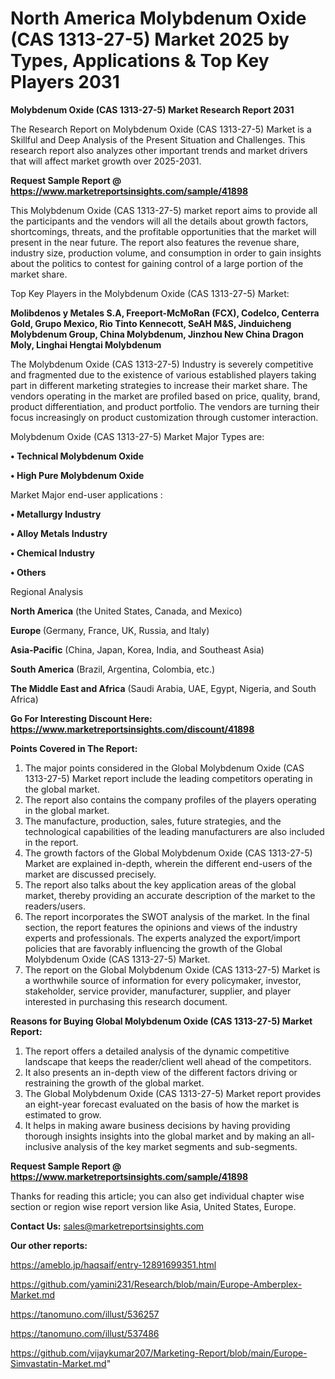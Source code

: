 # North America Molybdenum Oxide (CAS 1313-27-5) Market 2025 by Types, Applications & Top Key Players 2031

<strong>Molybdenum Oxide (CAS 1313-27-5) Market Research Report 2031</strong>

The Research Report on Molybdenum Oxide (CAS 1313-27-5) Market is a Skillful and Deep Analysis of the Present Situation and Challenges. This research report also analyzes other important trends and market drivers that will affect market growth over 2025-2031.

<strong>Request Sample Report @ <a href=https://www.marketreportsinsights.com/sample/41898>https://www.marketreportsinsights.com/sample/41898</a></strong>

This Molybdenum Oxide (CAS 1313-27-5) market report aims to provide all the participants and the vendors will all the details about growth factors, shortcomings, threats, and the profitable opportunities that the market will present in the near future. The report also features the revenue share, industry size, production volume, and consumption in order to gain insights about the politics to contest for gaining control of a large portion of the market share.

Top Key Players in the Molybdenum Oxide (CAS 1313-27-5) Market:

<strong>Molibdenos y Metales S.A, Freeport-McMoRan (FCX), Codelco, Centerra Gold, Grupo Mexico, Rio Tinto Kennecott, SeAH M&S, Jinduicheng Molybdenum Group, China Molybdenum, Jinzhou New China Dragon Moly, Linghai Hengtai Molybdenum</strong>

The Molybdenum Oxide (CAS 1313-27-5) Industry is severely competitive and fragmented due to the existence of various established players taking part in different marketing strategies to increase their market share. The vendors operating in the market are profiled based on price, quality, brand, product differentiation, and product portfolio. The vendors are turning their focus increasingly on product customization through customer interaction.

Molybdenum Oxide (CAS 1313-27-5) Market Major Types are:

<strong>•  Technical Molybdenum Oxide

•  High Pure Molybdenum Oxide</strong>

Market Major end-user applications :

<strong>•  Metallurgy Industry

•  Alloy Metals Industry

•  Chemical Industry

•  Others</strong>

Regional Analysis

</u><strong><b>North America</b></strong> (the United States, Canada, and Mexico)

<strong><b>Europe </b></strong>(Germany, France, UK, Russia, and Italy)

<strong><b>Asia-Pacific</b></strong> (China, Japan, Korea, India, and Southeast Asia)

<strong><b>South America</b></strong> (Brazil, Argentina, Colombia, etc.)

<strong><b>The Middle East and Africa</b></strong> (Saudi Arabia, UAE, Egypt, Nigeria, and South Africa)

<strong>Go For Interesting Discount Here: <a href=https://www.marketreportsinsights.com/discount/41898>https://www.marketreportsinsights.com/discount/41898</a></strong>

<strong>Points Covered in The Report:</strong>
<ol>
  <li>The major points considered in the Global Molybdenum Oxide (CAS 1313-27-5) Market report include the leading competitors operating in the global market.</li>
  <li>The report also contains the company profiles of the players operating in the global market.</li>
  <li>The manufacture, production, sales, future strategies, and the technological capabilities of the leading manufacturers are also included in the report.</li>
  <li>The growth factors of the Global Molybdenum Oxide (CAS 1313-27-5) Market are explained in-depth, wherein the different end-users of the market are discussed precisely.</li>
  <li>The report also talks about the key application areas of the global market, thereby providing an accurate description of the market to the readers/users.</li>
  <li>The report incorporates the SWOT analysis of the market. In the final section, the report features the opinions and views of the industry experts and professionals. The experts analyzed the export/import policies that are favorably influencing the growth of the Global Molybdenum Oxide (CAS 1313-27-5) Market.</li>
  <li>The report on the Global Molybdenum Oxide (CAS 1313-27-5) Market is a worthwhile source of information for every policymaker, investor, stakeholder, service provider, manufacturer, supplier, and player interested in purchasing this research document.</li>
</ol>
<strong>Reasons for Buying Global Molybdenum Oxide (CAS 1313-27-5) Market Report:</strong>

<ol>
  <li>The report offers a detailed analysis of the dynamic competitive landscape that keeps the reader/client well ahead of the competitors.</li>
  <li>It also presents an in-depth view of the different factors driving or restraining the growth of the global market.</li>
  <li>The Global Molybdenum Oxide (CAS 1313-27-5) Market report provides an eight-year forecast evaluated on the basis of how the market is estimated to grow.</li>
  <li>It helps in making aware business decisions by having providing thorough insights insights into the global market and by making an all-inclusive analysis of the key market segments and sub-segments.</li>
</ol>
<strong>Request Sample Report @ <a href=https://www.marketreportsinsights.com/sample/41898>https://www.marketreportsinsights.com/sample/41898</a></strong>


Thanks for reading this article; you can also get individual chapter wise section or region wise report version like Asia, United States, Europe.

<strong>Contact Us:</strong>
sales@marketreportsinsights.com

<strong>Our other reports:</strong>

<a href=https://ameblo.jp/haqsaif/entry-12891699351.html>https://ameblo.jp/haqsaif/entry-12891699351.html</a>

<a href=https://github.com/yamini231/Research/blob/main/Europe-Amberplex-Market.md>https://github.com/yamini231/Research/blob/main/Europe-Amberplex-Market.md</a>

<a href=https://tanomuno.com/illust/536257>https://tanomuno.com/illust/536257</a>

<a href=https://tanomuno.com/illust/537486>https://tanomuno.com/illust/537486</a>

<a href=https://github.com/vijaykumar207/Marketing-Report/blob/main/Europe-Simvastatin-Market.md>https://github.com/vijaykumar207/Marketing-Report/blob/main/Europe-Simvastatin-Market.md</a>"
